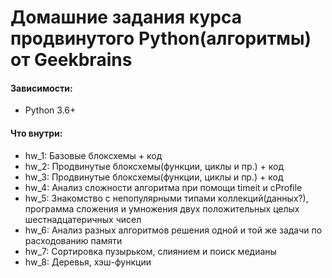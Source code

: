 # Домашние задания курса продвинутого Python(алгоритмы) от Geekbrains

#### Зависимости:
- Python 3.6+

#### Что внутри:
- hw_1: Базовые блоксхемы + код
- hw_2: Продвинутые блоксхемы(функции, циклы и пр.) + код
- hw_3: Продвинутые блоксхемы(функции, циклы и пр.) + код
- hw_4: Анализ сложности алгоритма при помощи timeit и cProfile
- hw_5: Знакомство с непопулярными типами коллекций(данных?), программа сложения и умножения двух положительных целых шестнадцатеричных чисел
- hw_6: Анализ разных алгоритмов решения одной и той же задачи по расходованию памяти
- hw_7: Сортировка пузырьком, слиянием и поиск медианы
- hw_8: Деревья, хэш-функции
